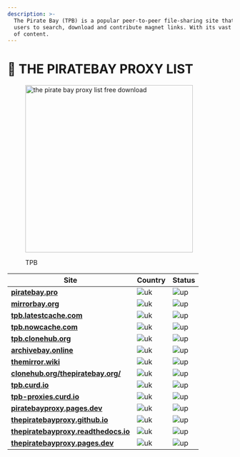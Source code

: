 ```yaml
---
description: >-
  The Pirate Bay (TPB) is a popular peer-to-peer file-sharing site that enables
  users to search, download and contribute magnet links. With its vast selection
  of content.
---
```


# 🚢 THE PIRATEBAY PROXY LIST

<figure><img src="https://mirrorbay.org/static/ctpb/images/tpb_logo.svg" alt="the pirate bay proxy list free download" width="375"><figcaption><p>TPB</p></figcaption></figure>

| Site                                                                              | Country                                                            | Status                                                       |
| --------------------------------------------------------------------------------- | ------------------------------------------------------------------ | ------------------------------------------------------------ |
| [**piratebay.pro**](https://piratebay.pro/)                                       | ![uk](https://thepiratebayproxy.github.io/assets/img/flags/uk.gif) | ![up](https://thepiratebayproxy.github.io/assets/img/up.png) |
| [**mirrorbay.org**](https://mirrorbay.org/)                                       | ![uk](https://thepiratebayproxy.github.io/assets/img/flags/us.gif) | ![up](https://thepiratebayproxy.github.io/assets/img/up.png) |
| [**tpb.latestcache.com**](https://tpb.latestcache.com/)                           | ![uk](https://thepiratebayproxy.github.io/assets/img/flags/us.gif) | ![up](https://thepiratebayproxy.github.io/assets/img/up.png) |
| [**tpb.nowcache.com**](https://tpb.nowcache.com/)                                 | ![uk](https://thepiratebayproxy.github.io/assets/img/flags/us.gif) | ![up](https://thepiratebayproxy.github.io/assets/img/up.png) |
| [**tpb.clonehub.org**](https://tpb.clonehub.org/)                                 | ![uk](https://thepiratebayproxy.github.io/assets/img/flags/us.gif) | ![up](https://thepiratebayproxy.github.io/assets/img/up.png) |
| [**archivebay.online**](https://archivebay.online/)                               | ![uk](https://thepiratebayproxy.github.io/assets/img/flags/us.gif) | ![up](https://thepiratebayproxy.github.io/assets/img/up.png) |
| [**themirror.wiki**](https://themirror.wiki/)                                     | ![uk](https://thepiratebayproxy.github.io/assets/img/flags/us.gif) | ![up](https://thepiratebayproxy.github.io/assets/img/up.png) |
| [**clonehub.org/thepiratebay.org/**](https://clonehub.org/thepiratebay.org)       | ![uk](https://thepiratebayproxy.github.io/assets/img/flags/us.gif) | ![up](https://thepiratebayproxy.github.io/assets/img/up.png) |
| [**tpb.curd.io**](https://tpb.curd.io/)                                           | ![uk](https://thepiratebayproxy.github.io/assets/img/flags/us.gif) | ![up](https://thepiratebayproxy.github.io/assets/img/up.png) |
| [**tpb-proxies.curd.io**](https://tpb-proxies.curd.io/)                           | ![uk](https://thepiratebayproxy.github.io/assets/img/flags/us.gif) | ![up](https://thepiratebayproxy.github.io/assets/img/up.png) |
| [**piratebayproxy.pages.dev**](https://piratebayproxy.pages.dev/)                 | ![uk](https://thepiratebayproxy.github.io/assets/img/flags/us.gif) | ![up](https://thepiratebayproxy.github.io/assets/img/up.png) |
| [**thepiratebayproxy.github.io**](https://thepiratebayproxy.github.io/)           | ![uk](https://thepiratebayproxy.github.io/assets/img/flags/us.gif) | ![up](https://thepiratebayproxy.github.io/assets/img/up.png) |
| [**thepiratebayproxy.readthedocs.io**](https://thepiratebayproxy.readthedocs.io/) | ![uk](https://thepiratebayproxy.github.io/assets/img/flags/us.gif) | ![up](https://thepiratebayproxy.github.io/assets/img/up.png) |
| [**thepiratebayproxy.pages.dev**](https://thepiratebayproxy.pages.dev/)           | ![uk](https://thepiratebayproxy.github.io/assets/img/flags/us.gif) | ![up](https://thepiratebayproxy.github.io/assets/img/up.png) |
